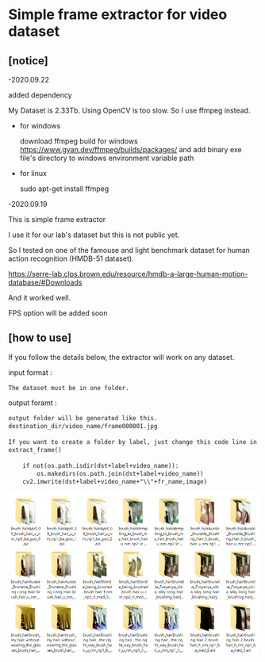 Simple frame extractor for video dataset
=======================================

[notice]
--------------
-2020.09.22

added dependency

My Dataset is 2.33Tb. Using OpenCV is too slow. 
So I use ffmpeg instead. 

- for windows

    download ffmpeg build for windows
    https://www.gyan.dev/ffmpeg/builds/packages/
    and add binary exe file's directory to windows environment variable path 

- for linux

    sudo apt-get install ffmpeg

-2020.09.19

This is simple frame extractor 

I use it for our lab's dataset but this is not public yet.

So I tested on one of the famouse and light benchmark dataset for human action recognition (HMDB-51 dataset). 

https://serre-lab.clps.brown.edu/resource/hmdb-a-large-human-motion-database/#Downloads

And it worked well.

FPS option will be added soon

[how to use]
---------------

If you follow the details below, the extractor will work on any dataset.

input format :

    The dataset must be in one folder.

output foramt : 

    output folder will be generated like this.
    destination_dir/video_name/frame000001.jpg 
    
    If you want to create a folder by label, just change this code line in extract_frame()
    
        if not(os.path.isdir(dst+label+video_name)):
            os.makedirs(os.path.join(dst+label+video_name))
        cv2.imwrite(dst+label+video_name+"\\"+fr_name,image)
    
![캡처](output.PNG)


